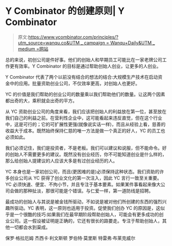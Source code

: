 # Y Combinator 的创建原则| Y Combinator

> 原文:[https://www.ycombinator.com/principles/?utm_source=wanqu.co&UTM _ campaign = Wanqu+Daily&UTM _ medium =网站](https://www.ycombinator.com/principles/?utm_source=wanqu.co&utm_campaign=Wanqu+Daily&utm_medium=website)

总的来说，初创公司是件好事。他们的创始人和早期员工可能比在一家老牌公司工作更有效率。Y Combinator 的目标是通过帮助创始人创业，让更多的人创业。

Y Combinator 代表了两个以前没有结合的想法的结合:大规模生产技术在启动资金中的应用。批量资助创业公司，不仅效率更高，对创始人也更好。

YC 的价值是我们帮助的创业公司的数量乘以我们帮助他们的数量。让这两个因素都出奇的大，乘积就会出奇的平方。

从 YC 资助创业公司的角度来看，我们应该把创始人的利益放在第一位，甚至放在我们自己的利益之前。在营利性企业中，这可能看起来违反直觉，但在这个行业中，这是可行的；它的可扩展性更强(就像说实话一样)，而且从经验上看，慈善的收益大于成本。既然始终保持仁慈的唯一方法是做一个真正的好人，YC 的员工也必须如此。

我们必须记住，我们是投资者，不是老板。我们可以建议和说服，但不能命令。好的创始人不需要更多的建议。既然没有创业经历，你不可能知道创业是什么样的，那么给创始人提建议的人应该大多是有过创业经历的人。

YC 本身也是一家初创公司，而且(更困难的是)必须保持这种状态。我们资助的许多创业公司从 YC 获得了创业文化的第一次注入，因此 YC 言行一致至关重要。YC 必须快速、便宜、不拘小节，并且专注于基本要素。如果某件事看起来像大公司会做的那种扯淡，那很可能是个错误。与仁爱一样，第一道防线是招聘。

最成功的创始人与其说是被金钱所驱动，不如说是被对他们所创建的东西的强烈兴趣所驱动。YC 表明，这一原则也适用于投资。促使我们创办 YC 的原因是，这似乎是一个很酷的技巧:如果我们在最早期阶段帮助创始人，可能会有更多成功的创业公司。这一假设被证明是正确的，它还有很长的路要走。专注于帮助创始人，其他一切都会水到渠成。

保罗·格拉厄姆
杰西卡·利文斯顿
罗伯特·莫里斯
特雷弗·布莱克威尔